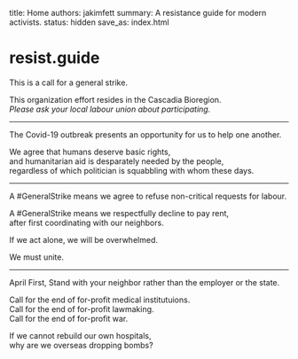 title: Home
authors: jakimfett
summary: A resistance guide for modern activists.
status: hidden
save_as: index.html

# resist.guide

This is a call for a general strike.

This organization effort resides in the Cascadia Bioregion.  
_Please ask your local labour union about participating._

---

The Covid-19 outbreak presents an opportunity for us to help one another.

We agree that humans deserve basic rights,  
and humanitarian aid is desparately needed by the people,  
regardless of which politician is squabbling with whom these days.


---

A #GeneralStrike means we agree to refuse non-critical requests for labour.

A #GeneralStrike means we respectfully decline to pay rent,  
after first coordinating with our neighbors.

If we act alone, we will be overwhelmed.

We must unite.


---
April First,
Stand with your neighbor rather than the employer or the state.

Call for the end of for-profit medical institutuions.  
Call for the end of for-profit lawmaking.  
Call for the end of for-profit war.

If we cannot rebuild our own hospitals,  
why are we overseas dropping bombs?
